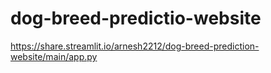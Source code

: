 # dog-breed-predictio-website
 
https://share.streamlit.io/arnesh2212/dog-breed-prediction-website/main/app.py
